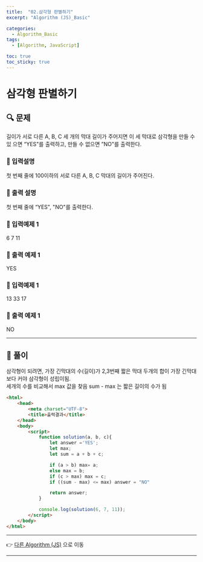 ```yaml
---
title:  "02.삼각형 판별하기"
excerpt: "Algorithm (JS)_Basic"

categories:
  - Algorithm_Basic
tags:
  - [Algorithm, JavaScript]

toc: true
toc_sticky: true
---
```


# 삼각형 판별하기

##  🔍 문제 
길이가 서로 다른 A, B, C 세 개의 막대 길이가 주어지면 이 세 막대로 삼각형을 만들 수 있
으면 “YES"를 출력하고, 만들 수 없으면 ”NO"를 출력한다.

### 🔹 입력설명
첫 번째 줄에 100이하의 서로 다른 A, B, C 막대의 길이가 주어진다.

### 🔹 출력 설명
첫 번째 줄에 “YES", "NO"를 출력한다.

### 🔹 입력예제 1
6 7 11

### 🔹 출력 예제 1
YES

### 🔹 입력예제 1
13 33 17

### 🔹 출력 예제 1
NO

----

##  📌 풀이
삼각형이 되려면, 가장 긴막대의 수(길이)가 2,3번째 짧은 막대 두개의 합이 가장 긴막대보다 커야 삼각형이 성립이됨.  
세개의 수를 비교해서 max 값을 찾음 sum - max 는 짧은 길이의 수가 됨

```html
<html>
    <head>
        <meta charset="UTF-8">
        <title>출력결과</title>
    </head>
    <body>
        <script>
            function solution(a, b, c){
                let answer ='YES';
                let max;
                let sum = a + b + c;

                if (a > b) max= a;
                else max = b;
                if (c > max) max = c;
                if ((sum - max) <= max) answer = "NO"

                return answer;
            }

            console.log(solution(6, 7, 11));
        </script>
    </body>
</html>
```

---

👉 [다른 Algorithm (JS)](https://jacobkosmart.github.io/categories/Algorithm_Basic) 으로 이동 

---
